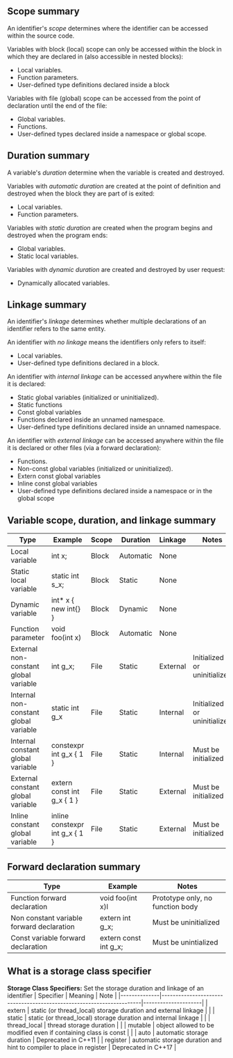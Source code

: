 ## Scope summary
An identifier's *scope* determines where the identifier can be accessed within the source code.

Variables with block (local) scope can only be accessed within the block in which they are declared in (also accessible in nested blocks):
- Local variables.
- Function parameters.
- User-defined type definitions declared inside a block

Variables with file (global) scope can be accessed from the point of declaration until the end of the file:
- Global variables.
- Functions.
- User-defined types declared inside a namespace or global scope.

## Duration summary
A variable's *duration* determine when the variable is created and destroyed.

Variables with *automatic duration* are created at the point of definition and destroyed when the block they are part of is exited:
- Local variables.
- Function parameters.

Variables with *static duration* are created when the program begins and destroyed when the program ends:
- Global variables.
- Static local variables.

Variables with *dynamic duration* are created and destroyed by user request:
- Dynamically allocated variables.

## Linkage summary

An identifier's *linkage* determines whether multiple declarations of an identifier refers to the same entity.

An identifier with *no linkage* means the identifiers only refers to itself:
- Local variables.
- User-defined type definitions declared in a block.

An identifier with *internal linkage* can be accessed anywhere within the file it is declared:
- Static global variables (initialized or uninitialized).
- Static functions
- Const global variables
- Functions declared inside an unnamed namespace.
- User-defined type definitions declared inside an unnamed namespace.

An identifier with *external linkage* can be accessed anywhere within the file it is declared or other files (via a forward declaration):
- Functions.
- Non-const global variables (initialized or uninitialized).
- Extern const global variables
- Inline const global variables
- User-defined type definitions declared inside a namespace or in the global scope
## Variable scope, duration, and linkage summary
| Type                                  | Example                        | Scope | Duration  | Linkage  | Notes                        |
|---------------------------------------|--------------------------------|-------|-----------|----------|------------------------------|
| Local variable                        | int x;                         | Block | Automatic | None     |                              |
| Static local variable                 | static int s_x;                | Block | Static    | None     |                              |
| Dynamic variable                      | int* x { new int{} }           | Block | Dynamic   | None     |                              |
| Function parameter                    | void foo(int x)                | Block | Automatic | None     |                              |
| External non-constant global variable | int g_x;                       | File  | Static    | External | Initialized or uninitialized |
| Internal non-constant global variable | static int g_x                 | File  | Static    | Internal | Initialized or uninitialized |
| Internal constant global variable     | constexpr int g_x { 1 }        | File  | Static    | Internal | Must be initialized          |
| External constant global variable     | extern const int g_x { 1 }     | File  | Static    | External | Must be initialized          |
| Inline constant global variable       | inline constexpr int g_x { 1 } | File  | Static    | External | Must be initialized          |

## Forward declaration summary
| Type                                      | Example               | Notes                            |
|-------------------------------------------|-----------------------|----------------------------------|
| Function forward declaration              | void foo(int x)l      | Prototype only, no function body |
| Non constant variable forward declaration | extern int g_x;       | Must be uninitialized            |
| Const variable forward declaration        | extern const int g_x; | Must be unintialized             |

## What is a storage class specifier
**Storage Class Specifiers:** Set the storage duration and linkage of an identifier
| Specifier    | Meaning                                                              | Note                |
|--------------|----------------------------------------------------------------------|---------------------|
| extern       | static (or thread_local) storage duration and external linkage       |                     |
| static       | static (or thread_local) storage duration and internal linkage       |                     |
| thread_local | thread storage duration                                              |                     |
| mutable      | object allowed to be modified even if containing class is const      |                     |
| auto         | automatic storage duration                                           | Deprecated in C++11 |
| register     | automatic storage duration and hint to compiler to place in register | Deprecated in C++17 |
